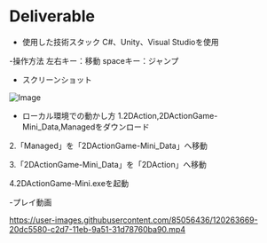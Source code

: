 # Deliverable
- 使用した技術スタック
C#、Unity、Visual Studioを使用


-操作方法
左右キー：移動
spaceキー：ジャンプ


- スクリーンショット


![Image](https://user-images.githubusercontent.com/85056436/120263521-ce029e00-c2d6-11eb-9d96-8d6276d7ef10.png)

- ローカル環境での動かし方
1.2DAction,2DActionGame-Mini_Data,Managedをダウンロード

2.「Managed」を「2DActionGame-Mini_Data」へ移動

3.「2DActionGame-Mini_Data」を「2DAction」へ移動

4.2DActionGame-Mini.exeを起動


-プレイ動画

https://user-images.githubusercontent.com/85056436/120263669-20dc5580-c2d7-11eb-9a51-31d78760ba90.mp4

